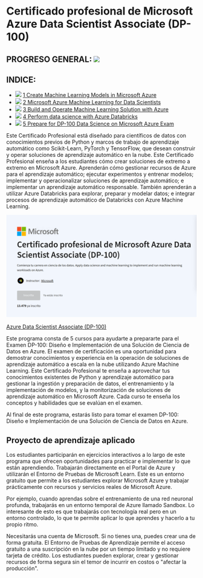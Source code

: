 # Certificado profesional de Microsoft Azure Data Scientist Associate (DP-100)

## PROGRESO GENERAL: ![](https://geps.dev/progress/92)

## INDICE:

- ![](https://geps.dev/progress/100) [1 Create Machine Learning Models in Microsoft Azure](1%20Create%20Machine%20Learning%20Models%20in%20Microsoft%20Azure)
- ![](https://geps.dev/progress/100) [2 Microsoft Azure Machine Learning for Data Scientists](2%20Microsoft%20Azure%20Machine%20Learning%20for%20Data%20Scientists)
- ![](https://geps.dev/progress/100) [3 Build and Operate Machine Learning Solution with Azure](3%20Build%20and%20Operate%20Machine%20Learning%20Solution%20with%20Azure)
- ![](https://geps.dev/progress/100) [4 Perform data science with Azure Databricks](4%20Perform%20data%20science%20with%20Azure%20Databricks)
- ![](https://geps.dev/progress/60) [5 Prepare for DP-100 Data Science on Microsoft Azure Exam](5%20Prepare%20for%20DP-100%20Data%20Science%20on%20Microsoft%20Azure%20Exam)


Este Certificado Profesional está diseñado para científicos de datos con conocimientos previos de Python y marcos de trabajo de aprendizaje automático como Scikit-Learn, PyTorch y TensorFlow, que desean construir y operar soluciones de aprendizaje automático en la nube. Este Certificado Profesional enseña a los estudiantes cómo crear soluciones de extremo a extremo en Microsoft Azure. Aprenderán cómo gestionar recursos de Azure para el aprendizaje automático; ejecutar experimentos y entrenar modelos; implementar y operacionalizar soluciones de aprendizaje automático; e implementar un aprendizaje automático responsable. También aprenderán a utilizar Azure Databricks para explorar, preparar y modelar datos; e integrar procesos de aprendizaje automático de Databricks con Azure Machine Learning.

![cover.png](cover.png)

[Azure Data Scientist Associate (DP-100)](https://www.coursera.org/professional-certificates/azure-data-scientist)

Este programa consta de 5 cursos para ayudarte a prepararte para el Examen DP-100: Diseño e Implementación de una Solución de Ciencia de Datos en Azure. El examen de certificación es una oportunidad para demostrar conocimientos y experiencia en la operación de soluciones de aprendizaje automático a escala en la nube utilizando Azure Machine Learning. Este Certificado Profesional te enseña a aprovechar tus conocimientos existentes de Python y aprendizaje automático para gestionar la ingestión y preparación de datos, el entrenamiento y la implementación de modelos, y la monitorización de soluciones de aprendizaje automático en Microsoft Azure. Cada curso te enseña los conceptos y habilidades que se evalúan en el examen.

Al final de este programa, estarás listo para tomar el examen DP-100: Diseño e Implementación de una Solución de Ciencia de Datos en Azure.

## Proyecto de aprendizaje aplicado

Los estudiantes participarán en ejercicios interactivos a lo largo de este programa que ofrecen oportunidades para practicar e implementar lo que están aprendiendo. Trabajarán directamente en el Portal de Azure y utilizarán el Entorno de Pruebas de Microsoft Learn. Este es un entorno gratuito que permite a los estudiantes explorar Microsoft Azure y trabajar prácticamente con recursos y servicios reales de Microsoft Azure.

Por ejemplo, cuando aprendas sobre el entrenamiento de una red neuronal profunda, trabajarás en un entorno temporal de Azure llamado Sandbox. Lo interesante de esto es que trabajarás con tecnología real pero en un entorno controlado, lo que te permite aplicar lo que aprendes y hacerlo a tu propio ritmo.

Necesitarás una cuenta de Microsoft. Si no tienes una, puedes crear una de forma gratuita. El Entorno de Pruebas de Aprendizaje permite el acceso gratuito a una suscripción en la nube por un tiempo limitado y no requiere tarjeta de crédito. Los estudiantes pueden explorar, crear y gestionar recursos de forma segura sin el temor de incurrir en costos o "afectar la producción".

